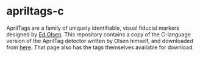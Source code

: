 # apriltags-c

AprilTags are a family of uniquely identifiable, visual fiducial markers designed by [Ed Olsen](https://april.eecs.umich.edu/people/ebolson/). This repository contains a copy of the C-language version of the AprilTag detector written by Olsen himself, and downloaded from [here](https://april.eecs.umich.edu/software/apriltag.html). That page also has the tags themselves available for download.

